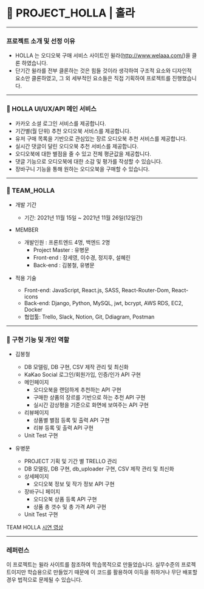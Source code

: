 # 🏅 PROJECT_HOLLA | 홀라
-------------------------

### 프로젝트 소개 및 선정 이유

- HOLLA 는 오디오북 구매 서비스 사이트인 윌라(http://www.welaaa.com/)을 클론 하였습니다.
- 단기간 윌라를 전부 클론하는 것은 힘들 것이라 생각하여 구조적 요소와 디자인적 요소만 클론하였고,
  그 외 세부적인 요소들은 직접 기획하여 프로젝트를 진행했습니다.

-------------------------

### 🎯 HOLLA UI/UX/API 메인 서비스

+ 카카오 소셜 로그인 서비스를 제공합니다.
+ 기간별(월 단위) 추천 오디오북 서비스를 제공합니다.
+ 유저 구매 목록을 기반으로 관심있는 장르 오디오북 추천 서비스를 제공합니다.
+ 실시간 댓글이 달린 오디오북 추천 서비스를 제공합니다.
+ 오디오북에 대한 별점을 줄 수 있고 전체 평균값을 제공합니다.
+ 댓글 기능으로 오디오북에 대한 소감 및 평가를 작성할 수 있습니다.
+ 장바구니 기능을 통해 원하는 오디오북을 구매할 수 있습니다.

-------------------------

### 🎀 TEAM_HOLLA

* 개발 기간
    * 기간: 2021년 11월 15일 ~ 2021년 11월 26일(12일간)

* MEMBER
    * 개발인원 : 프론트엔드 4명, 백엔드 2명
        * Project Master : 유병문
        * Front-end : 장세영, 이수경, 정지후, 설혜린
        * Back-end  : 김봉철, 유병문

* 적용 기술
    * Front-end: JavaScript, React.js, SASS, React-Router-Dom, React-icons
    * Back-end: Django, Python, MySQL, jwt, bcrypt, AWS RDS, EC2, Docker
    * 협업툴: Trello, Slack, Notion, Git, Ddiagram, Postman

-------------------------

### 🎫 구현 기능 및 개인 역할

* 김봉철
    * DB 모델링, DB 구현, CSV 제작 관리 및 최신화    
    * KaKao Social 로그인/회원가입, 인증/인가 API 구현
    * 메인페이지
        * 오디오북을 랜덤하게 추천하는 API 구현
        * 구매한 상품의 장르를 기반으로 하는 추천 API 구현
        * 실시간 감상평을 기준으로 화면에 보여주는 API 구현
    * 리뷰페이지
        * 상품별 별점 등록 및 출력 API 구현
        * 리뷰 등록 및 출력 API 구현
    * Unit Test 구현

* 유병문
    * PROJECT 기획 및 기간 별 TRELLO 관리
    * DB 모델링, DB 구현, db_uploader 구현, CSV 제작 관리 및 최신화
    * 상세페이지
        * 오디오북 정보 및 작가 정보 API 구현
    * 장바구니 페이지
        * 오디오북 상품 등록 API 구현
        * 상품 총 갯수 및 총 가격 API 구현
    * Unit Test 구현

TEAM HOLLA [시연 영상](https://drive.google.com/file/d/1bLdBu8gRKcWSNu3r1vyPwUhUobkm4Qt-/view?usp=sharing)

-------------------------

### 레퍼런스
이 프로젝트는 윌라 사이트를 참조하여 학습목적으로 만들었습니다.
실무수준의 프로젝트이지만 학습용으로 만들었기 때문에 이 코드를 활용하여 이득을 취하거나 무단 배포할 경우 법적으로 문제될 수 있습니다.
